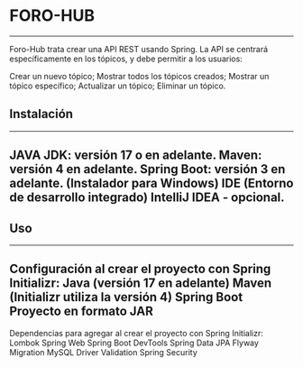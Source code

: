 # FORO-HUB
-----------------------------------------------------------------------
Foro-Hub trata crear una API REST usando Spring.
La API se centrará específicamente en los tópicos, y debe permitir a los usuarios:

Crear un nuevo tópico;
Mostrar todos los tópicos creados;
Mostrar un tópico específico;
Actualizar un tópico;
Eliminar un tópico.

## Instalación
------------------------------------------------------------------------
JAVA JDK: versión 17 o en adelante.
Maven: versión 4 en adelante.
Spring Boot: versión 3 en adelante. (Instalador para Windows)
IDE (Entorno de desarrollo integrado) IntelliJ IDEA - opcional.
------------------------------------------------------------------------
## Uso
------------------------------------------------------------------------
Configuración al crear el proyecto con Spring Initializr:
Java (versión 17 en adelante)
Maven (Initializr utiliza la versión 4)
Spring Boot
Proyecto en formato JAR
------------------------------------------------------------------------
Dependencias para agregar al crear el proyecto con Spring Initializr:
Lombok
Spring Web
Spring Boot DevTools
Spring Data JPA
Flyway Migration
MySQL Driver
Validation
Spring Security
